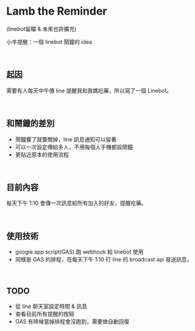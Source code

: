 # Lamb the Reminder
(linebot留檔 & 未來也許擴充)

小羊提醒：一個 linebot 鬧鐘的 idea

<br/>

## 起因
需要有人每天中午傳 line 提醒我和我媽吃藥，所以寫了一個 Linebot。

<br/>

## 和鬧鐘的差別
* 鬧鐘響了就要關掉，line 訊息通知可以留著
* 可以一次設定傳給多人，不用每個人手機都設鬧鐘
* 更貼近原本的使用流程


<br/>

## 目前內容
每天下午 1:10 會傳一次訊息給所有加入的好友，提醒吃藥。

<br/>

## 使用技術
* google app script(GAS) 跑 webhook 給 linebot 使用
* 同樣是 GAS 的排程，在每天下午 1:10 打 line 的 broadcast api 發送訊息。


<br/>

## TODO
* 從 line 聊天室設定時間 & 訊息
* 查看目前所有提醒的按鈕
* GAS 有時候當掉排程會沒跑到，需要做自動回復


